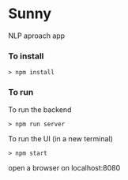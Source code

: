 # Sunny

NLP aproach app

### To install

```
> npm install

```
### To run

To run the backend

```
> npm run server
```
To run the UI (in a new terminal)

```
> npm start
```
open a browser on localhost:8080